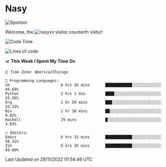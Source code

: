 # Nasy

<!--
<p align="center">
<img height="200" src="https://github-readme-stats.vercel.app/api?username=nasyxx&count_private=true&show_icons=true&theme=dracula&include_all_commits=true"/>
<img height="200" src="https://github-readme-stats.vercel.app/api/top-langs/?username=nasyxx&theme=dracula&hide=html,jupyter+notebook&count_private=true&show_icons=true"/>
</p>

  
----------------
-->

![Sponsor](https://img.shields.io/static/v1.svg?label=Sponsor&message=%E2%9D%A4&logo=GitHub&style=flat&color=pink)
 
Welcome, the ![nasyxx visitor counter](https://count.getloli.com/get/@nasyxx?theme=rule34)th vistor!
 
<!--START_SECTION:waka-->
![Code Time](http://img.shields.io/badge/Code%20Time-2%2C870%20hrs%2034%20mins-blue)

![Lines of code](https://img.shields.io/badge/From%20Hello%20World%20I%27ve%20Written-5%20Million%20lines%20of%20code-blue)

📊 **This Week I Spent My Time On** 

```text
⌚︎ Time Zone: America/Chicago

💬 Programming Languages: 
sh                       6 hrs 26 mins       ████████████░░░░░░░░░░░░░   49.69% 
Python                   2 hrs 1 min         ████░░░░░░░░░░░░░░░░░░░░░   15.56% 
Org                      1 hr 59 mins        ███░░░░░░░░░░░░░░░░░░░░░░   15.32% 
Nix                      1 hr 10 mins        ██░░░░░░░░░░░░░░░░░░░░░░░   9.02% 
Haskell                  29 mins             █░░░░░░░░░░░░░░░░░░░░░░░░   3.83%

🔥 Editors: 
Emacs                    6 hrs 31 mins       ████████████░░░░░░░░░░░░░   50.31% 
Zsh                      6 hrs 26 mins       ████████████░░░░░░░░░░░░░   49.69%

```


 Last Updated on 29/11/2022 01:54:46 UTC
<!--END_SECTION:waka-->

<!-- ![visitors](https://visitor-badge.laobi.icu/badge?page_id=nasyxx.nasyxx) -->
